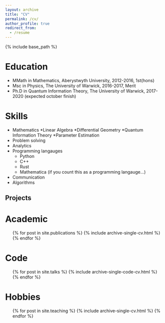 ```yaml
---
layout: archive
title: "CV"
permalink: /cv/
author_profile: true
redirect_from:
  - /resume
---
```


{% include base_path %}

Education
======
* MMath in Mathematics, Aberystwyth University, 2012-2016, 1st(hons)
* Msc in Physics, The University of Warwick, 2016-2017, Merit
* Ph.D in Quantum Information Theory, The University of Warwick, 2017-2020 (expected october finish)

Skills
======
* Mathematics
   *Linear Algebra
   *Differential Geometry
   *Quantum Information Theory
   *Parameter Estimation
* Problem solving
* Analytics
* Programming langauges
  * Python
  * C++
  * Rust
  * Mathematica (if you count this as a programming langauge...)
* Communication
* Algorithms


Projects
----

Academic
======
  <ul>{% for post in site.publications %}
    {% include archive-single-cv.html %}
  {% endfor %}</ul>
  
Code
======
  <ul>{% for post in site.talks %}
    {% include archive-single-code-cv.html %}
  {% endfor %}</ul>
  
Hobbies
======
  <ul>{% for post in site.teaching %}
    {% include archive-single-cv.html %}
  {% endfor %}</ul>
  
